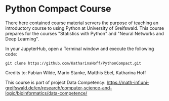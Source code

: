 # Python Compact Course

There here contained course material servers the purpose of teaching an introductory course to using Python at University of Greifswald. This course prepares for the courses "Statistics with Python" and "Neural Networks and Deep Learning".

In your JupyterHub, open a Terminal window and execute the following code:

```
git clone https://github.com/KatharinaHoff/PythonCompact.git
```
Credits to: Fabian Wilde, Mario Stanke, Matthis Ebel, Katharina Hoff

This course is part of project Data Competency: https://math-inf.uni-greifswald.de/en/research/computer-science-and-logic/bioinformatics/data-competence/
